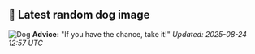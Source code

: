 ## 🐶 Latest random dog image
![Dog](https://images.dog.ceo/breeds/terrier-wheaten/n02098105_1199.jpg)
**Advice:** "If you have the chance, take it!"
*Updated: 2025-08-24 12:57 UTC*
